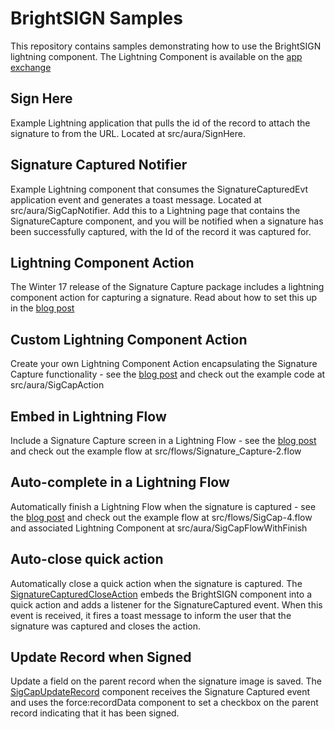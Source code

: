 # BrightSIGN Samples
This repository contains samples demonstrating how to use the BrightSIGN lightning component. The Lightning Component is available on the [app exchange](https://appexchange.salesforce.com/listingDetail?listingId=a0N30000000q5XOEAY)
## Sign Here
Example Lightning application that pulls the id of the record to attach the signature to from the URL. Located at src/aura/SignHere.
## Signature Captured Notifier
Example Lightning component that consumes the SignatureCapturedEvt application event and generates a toast message. Located at src/aura/SigCapNotifier. Add this to a Lightning page that contains the SignatureCapture component, and you will be notified when a signature has been successfully captured, with the Id of the record it was captured for.
## Lightning Component Action
The Winter 17 release of the Signature Capture package includes a lightning component action for capturing a signature. Read about how to set this up in the [blog post](http://bobbuzzard.blogspot.co.uk/2016/11/lightning-component-actions-with.html)
## Custom Lightning Component Action
Create your own Lightning Component Action encapsulating the Signature Capture functionality - see the [blog post](https://bobbuzzard.blogspot.co.uk/2016/11/lightning-component-actions-with_10.html) and check out the example code at src/aura/SigCapAction
## Embed in Lightning Flow
Include a Signature Capture screen in a Lightning Flow - see the [blog post](http://bobbuzzard.blogspot.com/2018/06/adding-signature-capture-to-lightning.html) and check out the example flow at src/flows/Signature_Capture-2.flow
## Auto-complete in a Lightning Flow
Automatically finish a Lightning Flow when the signature is captured - see the [blog post](https://bobbuzzard.blogspot.com/2019/10/auto-completing-signature-capture-flow.html) and check out the example flow at src/flows/SigCap-4.flow and associated Lightning Component at src/aura/SigCapFlowWithFinish
## Auto-close quick action
Automatically close a quick action when the signature is captured. The [SignatureCapturedCloseAction](https://github.com/keirbowden/sigcapapp/tree/master/force-app/main/default/aura/SignatureCapturedCloseAction) embeds the BrightSIGN component into a quick action and adds a listener for the SignatureCaptured event. When this event is received, it fires a toast message to inform the user that the signature was captured and closes the action.
## Update Record when Signed
Update a field on the parent record when the signature image is saved. The [SigCapUpdateRecord](https://github.com/keirbowden/sigcapapp/tree/master/force-app/main/default/aura/SigCapUpdateRecord) component receives the Signature Captured event and uses the force:recordData component to set a checkbox on the parent record indicating that it has been signed. 